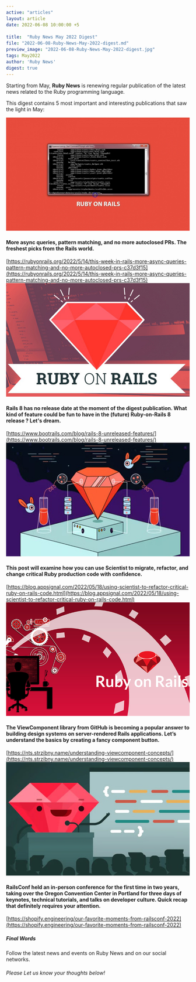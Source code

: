 ```yaml
---
active: "articles"
layout: article
date: 2022-06-08 10:00:00 +5

title:  "Ruby News May 2022 Digest"
file: "2022-06-08-Ruby-News-May-2022-digest.md"
preview_image: "2022-06-08-Ruby-News-May-2022-digest.jpg"
tags: May2022
author: 'Ruby News'
digest: true
---
```


Starting from May, **Ruby News** is renewing regular publication of the latest news related to the Ruby programming language.

This digest contains 5 most important and interesting publications that saw the light in May:

![execution strategy](/post_images/2022-05-16/2022-05-16-More-async-queries,-pattern-matching-and-no-more-autoclosed-PRs.jpg) 
#### More async queries, pattern matching, and no more autoclosed PRs. The freshest picks from the Rails world.
[https://rubyonrails.org/2022/5/14/this-week-in-rails-more-async-queries-pattern-matching-and-no-more-autoclosed-prs-c37d3f15](https://rubyonrails.org/2022/5/14/this-week-in-rails-more-async-queries-pattern-matching-and-no-more-autoclosed-prs-c37d3f15)
![execution strategy](/post_images/2022-05-25/2022-05-25-Rails-8-unreleased-features.jpg) 
####  Rails 8 has no release date at the moment of the digest publication. What kind of feature could be fun to have in the (future) Ruby-on-Rails 8 release ? Let's dream.
[https://www.bootrails.com/blog/rails-8-unreleased-features/](https://www.bootrails.com/blog/rails-8-unreleased-features/)
![execution strategy](/post_images/2022-05-19/2022-05-19-Using-Scientist-to-Refactor-Critical-Ruby-on-Rails-Code.jpg) 
####  This post will examine how you can use Scientist to migrate, refactor, and change critical Ruby production code with confidence.
[https://blog.appsignal.com/2022/05/18/using-scientist-to-refactor-critical-ruby-on-rails-code.html](https://blog.appsignal.com/2022/05/18/using-scientist-to-refactor-critical-ruby-on-rails-code.html)
![execution strategy](/post_images/2022-05-23/2022-05-23-Understanding-ViewComponent-concepts.jpg) 
####  The ViewComponent library from GitHub is becoming a popular answer to building design systems on server-rendered Rails applications. Let’s understand the basics by creating a fancy component button.
[https://nts.strzibny.name/understanding-viewcomponent-concepts/](https://nts.strzibny.name/understanding-viewcomponent-concepts/)
![execution strategy](/post_images/2022-05-31/2022-05-31-Favorite-Moments-From-RailsConf-2022.jpg) 
####  RailsConf held an in-person conference for the first time in two years, taking over the Oregon Convention Center in Portland for three days of keynotes, technical tutorials, and talks on developer culture. Quick recap that definitely requires your attention. 
[https://shopify.engineering/our-favorite-moments-from-railsconf-2022](https://shopify.engineering/our-favorite-moments-from-railsconf-2022)

##### Final Words

Follow the latest news and events on Ruby News and on our social networks.

###### Please Let us know your thoughts below!
